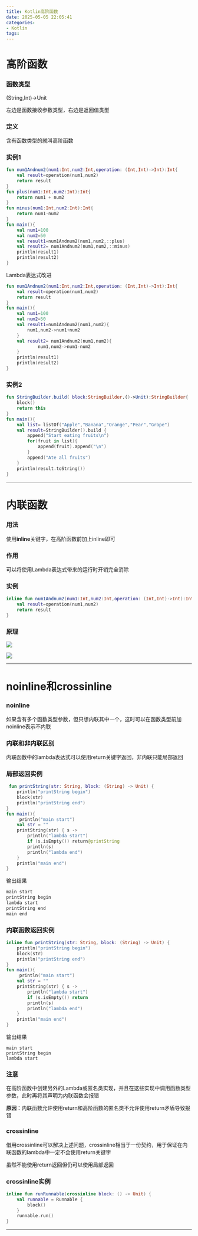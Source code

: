 ```yaml
---
title: Kotlin高阶函数
date: 2025-05-05 22:05:41
categories:
- Kotlin
tags:
---
```


# 高阶函数

### 函数类型

(String,Int)->Unit

左边是函数接收参数类型，右边是返回值类型

### 定义

含有函数类型的就叫高阶函数

### 实例1

```kotlin
fun num1Andnum2(num1:Int,num2:Int,operation: (Int,Int)->Int):Int{
    val result=operation(num1,num2)
    return result
}
fun plus(num1:Int,num2:Int):Int{
    return num1 + num2
}
fun minus(num1:Int,num2:Int):Int{
    return num1-num2
}
fun main(){
    val num1=100
    val num2=50
    val result1=num1Andnum2(num1,num2,::plus)
    val result2= num1Andnum2(num1,num2,::minus)
    println(result1)
    println(result2)
}
```

Lambda表达式改进

```kotlin
fun num1Andnum2(num1:Int,num2:Int,operation: (Int,Int)->Int):Int{
    val result=operation(num1,num2)
    return result
}
fun main(){
    val num1=100
    val num2=50
    val result1=num1Andnum2(num1,num2){
        num1,num2->num1+num2
    }
    val result2= num1Andnum2(num1,num2){
            num1,num2->num1-num2
    }
    println(result1)
    println(result2)
}
```

### 实例2

```kotlin
fun StringBuilder.build( block:StringBuilder.()->Unit):StringBuilder{
    block()
    return this
}
fun main(){
    val list= listOf("Apple","Banana","Orange","Pear","Grape")
    val result=StringBuilder().build {
        append("Start eating fruits\n")
        for(fruit in list){
            append(fruit).append("\n")
        }
        append("Ate all fruits")
    }
    println(result.toString())
}
```

------

# 内联函数

### 用法

使用**inline**关键字，在高阶函数前加上inline即可

### 作用

可以将使用Lambda表达式带来的运行时开销完全消除

### 实例

```kotlin
inline fun num1Andnum2(num1:Int,num2:Int,operation: (Int,Int)->Int):Int{
    val result=operation(num1,num2)
    return result
}
```

### 原理

![](../img/img54.jpg)

![](../img/img55.jpg)

------

# noinline和crossinline

### noinline

如果含有多个函数类型参数，但只想内联其中一个，这时可以在函数类型前加noinline表示不内联

### 内联和非内联区别

内联函数中的lambda表达式可以使用return关键字返回，非内联只能局部返回

### 局部返回实例

```kotlin
 fun printString(str: String, block: (String) -> Unit) {
    println("printString begin")
    block(str)
    println("printString end")
}
fun main(){
     println("main start")
    val str = ""
    printString(str) { s ->
        println("lambda start")
        if (s.isEmpty()) return@printString
        println(s)
        println("lambda end")
    }
    println("main end")
}
```

输出结果

```kotlin
main start
printString begin
lambda start
printString end
main end
```

### 内联函数返回实例

```kotlin
inline fun printString(str: String, block: (String) -> Unit) {
    println("printString begin")
    block(str)
    println("printString end")
}
fun main(){
     println("main start")
    val str = ""
    printString(str) { s ->
        println("lambda start")
        if (s.isEmpty()) return
        println(s)
        println("lambda end")
    }
    println("main end")
}
```

输出结果

```
main start
printString begin
lambda start
```

### 注意

在高阶函数中创建另外的Lambda或匿名类实现，并且在这些实现中调用函数类型参数，此时再将其声明为内联函数会报错

**原因**：内联函数允许使用return和高阶函数的匿名类不允许使用return矛盾导致报错

### crossinline

借用crossinline可以解决上述问题，crossinline相当于一份契约，用于保证在内联函数的lambda中一定不会使用return关键字

虽然不能使用return返回但仍可以使用局部返回

### crossinline实例

```kotlin
inline fun runRunnable(crossinline block: () -> Unit) {
    val runnable = Runnable {
        block()
    }
    runnable.run()
}
```



------
